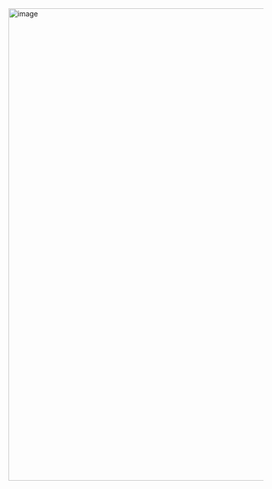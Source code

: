 <img width="2540" height="932" alt="image" src="https://github.com/user-attachments/assets/e5a1cf36-7bc0-4c6c-a7f5-7481f5d031eb" />
